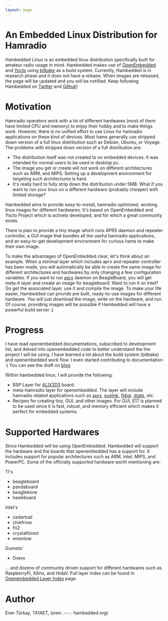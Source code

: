 ```yaml
---
layout: page
---
```


An Embedded Linux Distribution for Hamradio
===========================================
Hambedded Linux is an embedded linux distribution specifically built for amateur
radio usage in mind. Hambedded makes use of [OpenEmbedded][openembedded] and
[Yocto][yocto] using [bitbake][bitbake] as a build system. Currently, Hambedded
is in research phase and it does not have a release. When images are released,
the page will be updated and you will be notified.  Keep following Hambedded on
[Twitter][hambedded-twitter] and [Github][hambedded-github]!

[openembedded]: http://openembedded.org
[yocto]: https://www.yoctoproject.org/
[bitbake]: http://docs.openembedded.org/bitbake/html/
[hambedded-github]: https://github.com/hambedded-linux
[hambedded-twitter]: https://twitter.com/hambedded

Motivation
==========
Hamradio operators work with a lot of different hardwares (most of them have
limited CPU and memory) to enjoy their hobby and to make things work. However,
there is no unified effort to use Linux for hamradio applications on these kind
of devices. Most hams generally use stripped down version of a full linux
distribution such as Debian, Ubuntu, or Voyage. The problems with stripped down
version of a full distribution are:

* The distribution itself was not created to on embedded devices. It was
  intended for normal users to be used in desktop pc.
* The image you get or create will not work on different architectures such as
  ARM, and MIPS. Setting up a development environment for targeting such
  architectures is hard. 
* It's really hard to fully strip down the distribution under 5MB. What if you
  want to run your linux on a different hardware (probably cheaper) with limited storage?

Hambedded aims to provide easy-to-install, hamradio optimized, working linux
images for different hardwares. It's based on OpenEmbedded and Yocto Project
which is actively developed, and for which a great community exists.

There is plan to provide a tiny image which runs APRS daemon and
repeater controller, a GUI image that bundles all the useful hamradio
applications, and an easy-to-get development environment for curious hams to make
their own image.

To make the advantages of OpenEmbedded clear, let's think about an example.
When a minimal layer which includes aprx and repeater controller has been made,
you will automatically be able to create the same image for different
architectures and hardwares by only changing a few configuration variables. If
you want to run [aprx][aprx] daemon on BeagleBoard, you will get meta-ti layer and
create an image for beagleboard. Want to run it on Intel? Go get the associated
layer, use it and compile the image. To make your life easier, Hambedded can
provide pre built, ready-to-use images for different hardware. You will just
download the image, write on the hardware, and run. Of course, providing images
will be possible if Hambedded will have a powerful build server :)

Progress
========
I have read openembedded documentations, subscribed to development list, and
delved into openembedded code to better understand the the project I will be
using. I have learned a lot about the build system (bitbake) and openembedded
work flow. I even started contributing to documentation :) You can see the draft
on [blog](/blog/2012/11/24/from-bitbake-hello-world-to-an-image/)

Within hambedded linux, I will provide the following:

* BSP Layer for [ALIX3D3][alix3d3] board.
* meta-hamradio layer for openembedded. The layer will include hamradio related
  applications such as [aprx][aprx], [svxlink][svxlink], [fldigi][fldigi],
  [drats][drats], etc.
* Recipes for creating tiny, GUI, and other images. For GUI, E17 is planned to
  be used since it is fast, robust, and memory efficient which makes it perfect
  for embedded systems.

[alix3d3]: http://pcengines.ch/alix3d3.htm
[aprx]: http://wiki.ham.fi/Aprx.en
[svxlink]: http://sourceforge.net/apps/trac/svxlink/
[fldigi]: http://www.w1hkj.com/Fldigi.html
[drats]: http://www.d-rats.com/

Supported Hardwares
===================
Since Hambedded will be using OpenEmbedded, Hambedded will support the hardware
and the boards that openembedded has a support for. It includes support for
popular architectures such as ARM, Intel, MIPS, and PowerPC. Some of the
officially supported hardware worth mentioning are:

TI's

* beagleboard
* pandaboard
* beaglebone
* hawkboard

Intel's

* cedartrail
* chiefriver
* fri2
* crystalforest
* emenlow

Gumstix'

* Overo

... and dozens of community driven support for different hardwares such as
RaspberryPi, Xilinx, and HidaV. Full layer index can be found in [Openembedded
Layer Index][oe-layer-index] page.

[oe-layer-index]: http://www.openembedded.org/wiki/LayerIndex


Author
======
Eren Türkay, TA1AET, (eren .--.-. hambedded.org)

<script src="//platform.linkedin.com/in.js"
type="text/javascript"></script>
<script type="IN/MemberProfile"
data-id="http://www.linkedin.com/in/erenturkay" data-format="inline"
data-related="false"></script>
